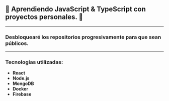 ## 🪺 Aprendiendo JavaScript & TypeScript con proyectos personales. 🌠
---
### Desbloquearé los repositorios progresivamente para que sean públicos.
---
### Tecnologías utilizadas:
* **React**
* **Node.js**
* **MongoDB**
* **Docker**
* **Firebase**
